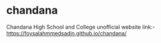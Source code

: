 # chandana
Chandana High School and College unofficial website 
link:- https://foysalahmmedsadin.github.io/chandana/
